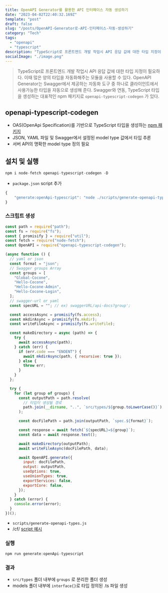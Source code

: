 ```yaml
---
title: OpenAPI Generator를 활용한 API 인터페이스 자동 생성하기
date: "2023-04-02T22:40:32.169Z"
template: "post"
draft: false
slug: "/posts/OpenAPI-Generator로-API-인터페이스-자동-생성하기"
category: "Tech"
tags:
  - "openapi"
  - "typescript"
description: "TypeScript로 프론트엔드 개발 작업시 API 응답 값에 대한 타입 지정이 필요하다. 이때 많은 양의 타입을 자동화해주는 모듈을 사용할 수 있다. OpenAPI Generator는 Swagger에서 제공하는 자동화 도구 중 하나로 클라이언트에서 사용가능한 타입을 자동으로 생성해준다. "
socialImage: "./image.png"
---
```


> TypeScript로 프론트엔드 개발 작업시 API 응답 값에 대한 타입 지정이 필요하다. 이때 많은 양의 타입을 자동화해주는 모듈을 사용할 수 있다. OpenAPI Generator는 Swagger에서 제공하는 자동화 도구 중 하나로 클라이언트에서 사용가능한 타입을 자동으로 생성해 준다. Swagger와 연동, TypeScript 타입을 생성하는 대표적인 npm 패키지로 `openapi-typescript-codegen` 가 있다.

## **openapi-typescript-codegen**

- OAS(OpenApi Specification)를 기반으로 TypeScript 타입을 생성하는 [npm 패키지](https://www.npmjs.com/package/openapi-typescript-codegen)
- JSON, YAML 파일 및 Swagger에서 설정된 model type 값에서 타입 추론
- 서버 API의 명확한 model type 정의 필요

## 설치 및 실행

```jsx
npm i node-fetch openapi-typescript-codegen -D
```

- `package.json` script 추가

```jsx
{
	"generate:openApi-typescript": "node ./scripts/generate-openapi-types.js",
}
```

### 스크립트 생성

```jsx
const path = require("path");
const fs = require("fs");
const { promisify } = require("util");
const fetch = require("node-fetch");
const OpenAPI = require("openapi-typescript-codegen");

(async function () {
  // yaml or json
  const format = "json";
  // Swagger groups Array
  const groups = [
    "Global-Cocone",
    "Hello-Cocone",
    "Hello-Cocone-Admin",
    "Hello-Cocone-Login",
  ];
  // swagger-url or yaml
  const specURL = ""; // ex) swaggerURL/api-docs?group';

  const accessAsync = promisify(fs.access);
  const mkdirAsync = promisify(fs.mkdir);
  const writeFileAsync = promisify(fs.writeFile);

  const makeDirectory = async (path) => {
    try {
      await accessAsync(path);
    } catch (err) {
      if (err.code === "ENOENT") {
        await mkdirAsync(path, { recursive: true });
      } else {
        throw err;
      }
    }
  };

  try {
    for (let group of groups) {
      const outputPath = path.resolve(
        // 타입이 생성될 경로
        path.join(__dirname, "..", `src/types/${group.toLowerCase()}`),
      );

      const docFilePath = path.join(outputPath, `spec.${format}`);

      const response = await fetch(`${specURL}=${group}`);
      const data = await response.text();

      await makeDirectory(outputPath);
      await writeFileAsync(docFilePath, data);

      await OpenAPI.generate({
        input: docFilePath,
        output: outputPath,
        useOptions: true,
        useUnionTypes: true,
        exportServices: false,
        exportCore: false,
      });
    }
  } catch (error) {
    console.error(error);
  }
})();
```

- `scripts/generate-openapi-types.js`
- /cf/ [script 예시](https://github.com/hw0k-play/openapi-codegen-example/blob/main/scripts/generate-openapi-types.js)

### 실행

```jsx
npm run generate:openApi-typescript
```

### 결과

- `src/types` 폴더 내부에 `groups` 로 분리한 폴더 생성
- models 폴더 내부에 `interface{}`로 타입 정의된 .ts 파일 생성

